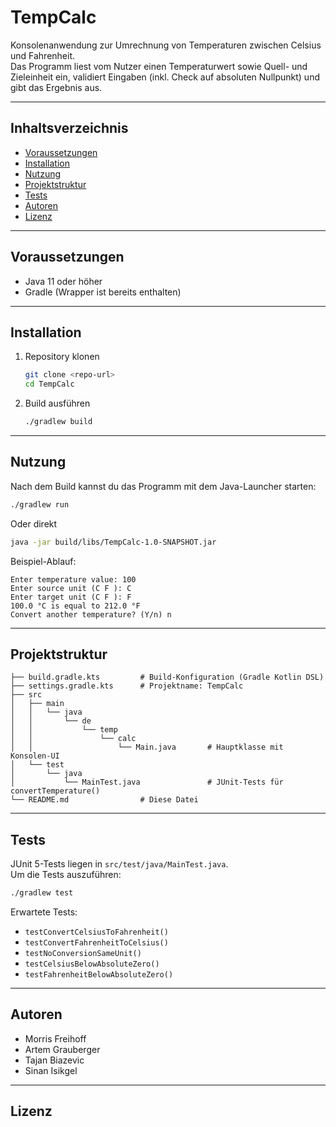 # TempCalc

Konsolenanwendung zur Umrechnung von Temperaturen zwischen Celsius und Fahrenheit.  
Das Programm liest vom Nutzer einen Temperaturwert sowie Quell- und Zieleinheit ein, validiert Eingaben (inkl. Check auf absoluten Nullpunkt) und gibt das Ergebnis aus.

---

## Inhaltsverzeichnis

- [Voraussetzungen](#voraussetzungen)  
- [Installation](#installation)  
- [Nutzung](#nutzung)  
- [Projektstruktur](#projektstruktur)  
- [Tests](#tests)  
- [Autoren](#autoren)  
- [Lizenz](#lizenz)

---

## Voraussetzungen

- Java 11 oder höher  
- Gradle (Wrapper ist bereits enthalten)

---

## Installation

1. Repository klonen  
   ```bash
   git clone <repo-url>
   cd TempCalc
   ```
2. Build ausführen  
   ```bash
   ./gradlew build
   ```

---

## Nutzung

Nach dem Build kannst du das Programm mit dem Java-Launcher starten:

```bash
./gradlew run
```

Oder direkt

```bash
java -jar build/libs/TempCalc-1.0-SNAPSHOT.jar
```

Beispiel-Ablauf:

```
Enter temperature value: 100
Enter source unit (C F ): C
Enter target unit (C F ): F
100.0 °C is equal to 212.0 °F
Convert another temperature? (Y/n) n
```

---

## Projektstruktur

```
├── build.gradle.kts         # Build-Konfiguration (Gradle Kotlin DSL)
├── settings.gradle.kts      # Projektname: TempCalc
├── src
│   ├── main
│   │   └── java
│   │       └── de
│   │           └── temp
│   │               └── calc
│   │                   └── Main.java       # Hauptklasse mit Konsolen-UI
│   └── test
│       └── java
│           └── MainTest.java               # JUnit-Tests für convertTemperature()
└── README.md                # Diese Datei
```

---

## Tests

JUnit 5-Tests liegen in `src/test/java/MainTest.java`.  
Um die Tests auszuführen:

```bash
./gradlew test
```

Erwartete Tests:

- `testConvertCelsiusToFahrenheit()`  
- `testConvertFahrenheitToCelsius()`  
- `testNoConversionSameUnit()`  
- `testCelsiusBelowAbsoluteZero()`  
- `testFahrenheitBelowAbsoluteZero()`  

---

## Autoren

- Morris Freihoff  
- Artem Grauberger  
- Tajan Biazevic  
- Sinan Isikgel  

---

## Lizenz